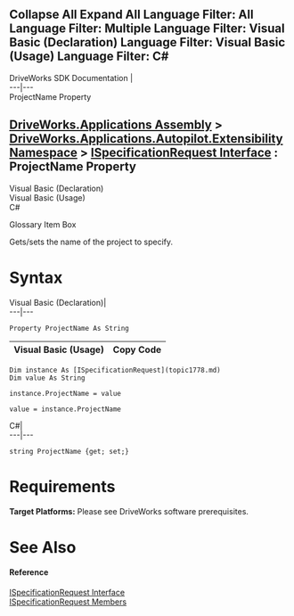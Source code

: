 Collapse All Expand All Language Filter: All  Language Filter: Multiple  Language Filter: Visual Basic (Declaration) Language Filter: Visual Basic (Usage) Language Filter: C#  
---  
DriveWorks SDK Documentation  |   
---|---  
ProjectName Property   
  
[DriveWorks.Applications Assembly](topic13.md) > [DriveWorks.Applications.Autopilot.Extensibility Namespace](topic1633.md) > [ISpecificationRequest Interface](topic1778.md) : ProjectName Property  
---  
  
Visual Basic (Declaration)    
Visual Basic (Usage)    
C# 

Glossary Item Box

Gets/sets the name of the project to specify. 

# Syntax

Visual Basic (Declaration)|   
---|---  
      
    
    Property ProjectName As String  
  
Visual Basic (Usage)| Copy Code  
---|---  
      
    
    Dim instance As [ISpecificationRequest](topic1778.md)
    Dim value As String
     
    instance.ProjectName = value
     
    value = instance.ProjectName  
  
C#|   
---|---  
      
    
    string ProjectName {get; set;}  
  
# Requirements

**Target Platforms:** Please see DriveWorks software prerequisites.

# See Also

#### Reference

[ISpecificationRequest Interface](topic1778.md)   
[ISpecificationRequest Members](topic1779.md)



